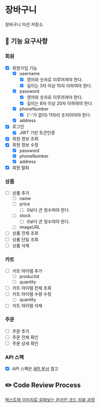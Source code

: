 # 장바구니
장바구니 미션 저장소


## 🧺 기능 요구사항
### 회원
- [x] 회원가입 기능
  - [x] username
    - [x] 영어와 숫자로 이루어져야 한다.
    - [x] 길이는 3자 이상 15자 이하여야 한다.
  - [x] password
    - [x] 영어와 숫자로 이루어져야 한다.
    - [x] 길이는 8자 이상 20자 이하여야 한다.
  - [x] phoneNumber
    - [x] ('-'가 없이) 11자리 숫자이어야 한다.
  - [x] address
- [x] 로그인
  - [x] JWT 기반 토큰인증
- [x] 회원 정보 조회
- [x] 회원 정보 수정
  - [x] password 
  - [x] phoneNumber
  - [x] address
- [x] 회원 탈퇴

### 상품
- [ ] 상품 추가
  - [ ] name
  - [ ] price
    - [ ] 0보다 큰 정수여야 한다.
  - [ ] stock
    - [ ] 0보다 큰 정수여야 한다.
  - [ ] imageURL
- [ ] 상품 전체 조회
- [ ] 상품 단일 조회
- [ ] 상품 삭제

### 카트
- [ ] 카트 아이템 추가
  - [ ] productId
  - [ ] quantity
- [ ] 카트 아이템 전체 조회
- [ ] 카트 아이템 수량 수정
  - [ ] quantity
- [ ] 카트 아이템 삭제

### 주문
- [ ] 주문 추가
- [ ] 주문 전체 확인
- [ ] 주문 상세 확인

### API 스펙
- [x] API 스펙은 [API 문서](https://www.notion.so/a00bc92443f04c52a852ce16501e981a) 참고

## ✏️ Code Review Process
[텍스트와 이미지로 살펴보는 온라인 코드 리뷰 과정](https://github.com/next-step/nextstep-docs/tree/master/codereview)